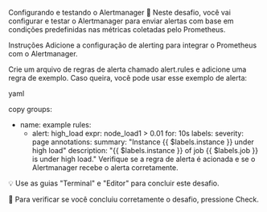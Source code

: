 Configurando e testando o Alertmanager
🧪 Neste desafio, você vai configurar e testar o Alertmanager para enviar alertas com base em condições predefinidas nas métricas coletadas pelo Prometheus.

Instruções
Adicione a configuração de alerting para integrar o Prometheus com o Alertmanager.

Crie um arquivo de regras de alerta chamado alert.rules e adicione uma regra de exemplo. Caso queira, você pode usar esse exemplo de alerta:

yaml

copy
groups:
- name: example
  rules:
  - alert: high_load
    expr: node_load1 > 0.01
    for: 10s
    labels:
      severity: page
    annotations:
      summary: "Instance {{ $labels.instance }} under high load"
      description: "{{ $labels.instance }} of job {{ $labels.job }} is under high load."
Verifique se a regra de alerta é acionada e se o Alertmanager recebe o alerta corretamente.

💡 Use as guias "Terminal" e "Editor" para concluir este desafio.

🏁 Para verificar se você concluiu corretamente o desafio, pressione Check.
